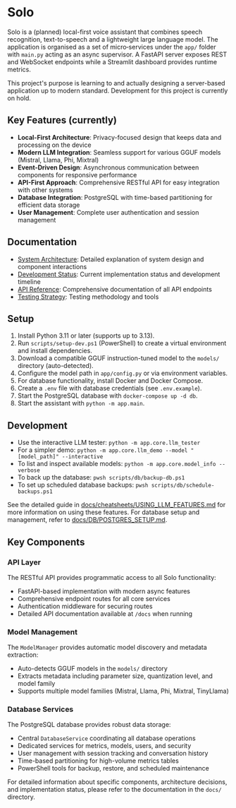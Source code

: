 # Solo

Solo is a (planned) local-first voice assistant that combines speech recognition, text-to-speech and a lightweight large language model. The application is organised as a set of micro‑services under the `app/` folder with `main.py` acting as an async supervisor. A FastAPI server exposes REST and WebSocket endpoints while a Streamlit dashboard provides runtime metrics.

This project's purpose is learning to and actually designing a server-based application up to modern standard.
Development for this project is currently on hold.

## Key Features (currently)

- **Local-First Architecture**: Privacy-focused design that keeps data and processing on the device
- **Modern LLM Integration**: Seamless support for various GGUF models (Mistral, Llama, Phi, Mixtral)
- **Event-Driven Design**: Asynchronous communication between components for responsive performance
- **API-First Approach**: Comprehensive RESTful API for easy integration with other systems
- **Database Integration**: PostgreSQL with time-based partitioning for efficient data storage
- **User Management**: Complete user authentication and session management

## Documentation

- [System Architecture](docs/Solo%20-%20System%20Architecture%20Concept.md): Detailed explanation of system design and component interactions
- [Development Status](docs/DEVELOPMENT_STATUS.md): Current implementation status and development timeline
- [API Reference](docs/API_REFERENCE.md): Comprehensive documentation of all API endpoints
- [Testing Strategy](docs/TESTING_STRATEGY.md): Testing methodology and tools

## Setup
1. Install Python 3.11 or later (supports up to 3.13).
2. Run `scripts/setup-dev.ps1` (PowerShell) to create a virtual environment and install dependencies.
3. Download a compatible GGUF instruction-tuned model to the `models/` directory (auto-detected).
4. Configure the model path in `app/config.py` or via environment variables.
5. For database functionality, install Docker and Docker Compose.
6. Create a `.env` file with database credentials (see `.env.example`).
7. Start the PostgreSQL database with `docker-compose up -d db`.
8. Start the assistant with `python -m app.main`.

## Development
- Use the interactive LLM tester: `python -m app.core.llm_tester`
- For a simpler demo: `python -m app.core.llm_demo --model "[model_path]" --interactive`
- To list and inspect available models: `python -m app.core.model_info --verbose`
- To back up the database: `pwsh scripts/db/backup-db.ps1`
- To set up scheduled database backups: `pwsh scripts/db/schedule-backups.ps1`

See the detailed guide in [docs/cheatsheets/USING_LLM_FEATURES.md](docs/cheatsheets/USING_LLM_FEATURES.md) for more information on using these features.
For database setup and management, refer to [docs/DB/POSTGRES_SETUP.md](docs/DB/POSTGRES_SETUP.md).

## Key Components

### API Layer
The RESTful API provides programmatic access to all Solo functionality:
- FastAPI-based implementation with modern async features
- Comprehensive endpoint routes for all core services
- Authentication middleware for securing routes
- Detailed API documentation available at `/docs` when running

### Model Management
The `ModelManager` provides automatic model discovery and metadata extraction:
- Auto-detects GGUF models in the `models/` directory
- Extracts metadata including parameter size, quantization level, and model family
- Supports multiple model families (Mistral, Llama, Phi, Mixtral, TinyLlama)

### Database Services
The PostgreSQL database provides robust data storage:
- Central `DatabaseService` coordinating all database operations
- Dedicated services for metrics, models, users, and security
- User management with session tracking and conversation history
- Time-based partitioning for high-volume metrics tables
- PowerShell tools for backup, restore, and scheduled maintenance

For detailed information about specific components, architecture decisions, and implementation status, please refer to the documentation in the `docs/` directory.

